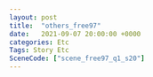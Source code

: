 ```yaml
---
layout: post
title:  "others_free97"
date:   2021-09-07 20:00:00 +0000
categories: Etc
Tags: Story Etc
SceneCode: ["scene_free97_q1_s20"]
---
```

